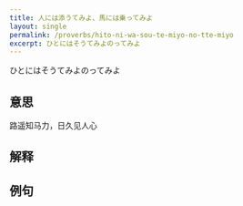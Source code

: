 ```yaml
---
title: 人には添うてみよ、馬には乗ってみよ
layout: single
permalink: /proverbs/hito-ni-wa-sou-te-miyo-no-tte-miyo
excerpt: ひとにはそうてみよのってみよ
---
```


ひとにはそうてみよのってみよ

## 意思

路遥知马力，日久见人心

## 解释

## 例句

